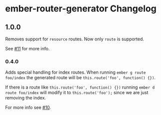 # ember-router-generator Changelog

## 1.0.0

Removes support for `resource` routes. Now only `route` is supported.

See [#11](https://github.com/ember-cli/ember-router-generator/pull/11)
for more info.

### 0.4.0

Adds special handling for index routes. When running `ember g route
foo/index` the generated route will be `this.route('foo', function()
{})`.

If there is a route like `this.route('foo', function() {})` running
`ember d route foo/index` will modify it to `this.route('foo');` since we
are just removing the index.

For more info see [#10](https://github.com/ember-cli/ember-router-generator/pull/10).
